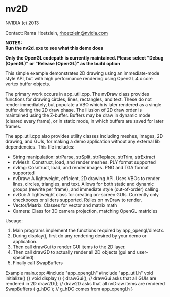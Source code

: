 nv2D
===============
NVIDIA (c) 2013

Contact:  Rama Hoetzlein, rhoetzlein@nvidia.com

<b>NOTES:</b><br>
<b>Run the nv2d.exe to see what this demo does</b>

<b>Only the OpenGL codepath is currently maintained. Please select 
"Debug (OpenGL)" or "Release (OpenGL)" as the build option</b>

This simple example demonstrates 2D drawing using an immediate-mode 
style API, but with high performance rendering using OpenGL 4.x core 
vertex buffer objects.

The primary work occurs in app_util.cpp. The nvDraw class provides functions
for drawing circles, lines, rectangles, and text. These do not render immediately,
but populate a VBO which is later rendered as a single buffer during 
the 2D draw phase. The illusion of 2D draw order is maintained using the Z-buffer.
Buffers may be draw in dynamic mode (cleared every frame), or in static mode,
in which buffers are saved for later frames.

The app_util.cpp also provides utility classes including meshes, images, 
2D drawing, and GUIs, for making a demo application without any external 
lib dependencies. This file includes:
 - String manipulation: strParse, strSplit, strReplace, strTrim, strExtract
 - nvMesh: Construct, load, and render meshes. PLY format supported
 - nvImg: Cosntruct, load, and render images. PNG and TGA format supported
 - nvDraw: A lightweight, efficient, 2D drawing API. Uses VBOs to render
    lines, circles, triangles, and text. Allows for both static and dynamic 
    groups (rewrite per frame), and immediate style (out-of-order) calling.
 - nvGui: A lightweight class for creating on-screen GUIs. Currently only checkboxes
     or sliders supported. Relies on nvDraw to render.
 - Vector/Matrix: Classes for vector and matrix math
 - Camera: Class for 3D camera projection, matching OpenGL matricies

Useage: 
   1. Main programs implement the functions required by app_opengl/directx.
   2. During display(), first do any rendering desired by your demo or application.
   3. Then call drawGui to render GUI items to the 2D layer.
   4. Then call draw2D to actually render all 2D objects (gui and user-specified)
   5. Finally call SwapBuffers 

Example main.cpp:
   #include "app_opengl.h"
   #include "app_util.h"
   void initialize() {}
   void display () {
       drawGui();		// drawGui asks that all GUIs are rendered in 2D
       draw2D();		// draw2D asks that all nvDraw items are rendered
       SwapBuffers ( g_hDC );	// g_hDC comes from app_opengl.h
   }
